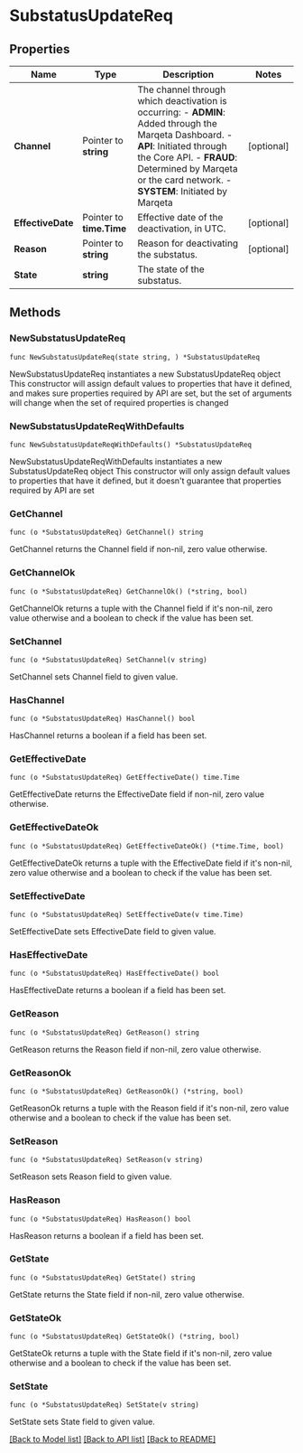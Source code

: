 # SubstatusUpdateReq

## Properties

Name | Type | Description | Notes
------------ | ------------- | ------------- | -------------
**Channel** | Pointer to **string** | The channel through which deactivation is occurring: - **ADMIN**: Added through the Marqeta Dashboard. - **API**: Initiated through the Core API. - **FRAUD**: Determined by Marqeta or the card network. - **SYSTEM**: Initiated by Marqeta  | [optional] 
**EffectiveDate** | Pointer to **time.Time** | Effective date of the deactivation, in UTC. | [optional] 
**Reason** | Pointer to **string** | Reason for deactivating the substatus. | [optional] 
**State** | **string** | The state of the substatus. | 

## Methods

### NewSubstatusUpdateReq

`func NewSubstatusUpdateReq(state string, ) *SubstatusUpdateReq`

NewSubstatusUpdateReq instantiates a new SubstatusUpdateReq object
This constructor will assign default values to properties that have it defined,
and makes sure properties required by API are set, but the set of arguments
will change when the set of required properties is changed

### NewSubstatusUpdateReqWithDefaults

`func NewSubstatusUpdateReqWithDefaults() *SubstatusUpdateReq`

NewSubstatusUpdateReqWithDefaults instantiates a new SubstatusUpdateReq object
This constructor will only assign default values to properties that have it defined,
but it doesn't guarantee that properties required by API are set

### GetChannel

`func (o *SubstatusUpdateReq) GetChannel() string`

GetChannel returns the Channel field if non-nil, zero value otherwise.

### GetChannelOk

`func (o *SubstatusUpdateReq) GetChannelOk() (*string, bool)`

GetChannelOk returns a tuple with the Channel field if it's non-nil, zero value otherwise
and a boolean to check if the value has been set.

### SetChannel

`func (o *SubstatusUpdateReq) SetChannel(v string)`

SetChannel sets Channel field to given value.

### HasChannel

`func (o *SubstatusUpdateReq) HasChannel() bool`

HasChannel returns a boolean if a field has been set.

### GetEffectiveDate

`func (o *SubstatusUpdateReq) GetEffectiveDate() time.Time`

GetEffectiveDate returns the EffectiveDate field if non-nil, zero value otherwise.

### GetEffectiveDateOk

`func (o *SubstatusUpdateReq) GetEffectiveDateOk() (*time.Time, bool)`

GetEffectiveDateOk returns a tuple with the EffectiveDate field if it's non-nil, zero value otherwise
and a boolean to check if the value has been set.

### SetEffectiveDate

`func (o *SubstatusUpdateReq) SetEffectiveDate(v time.Time)`

SetEffectiveDate sets EffectiveDate field to given value.

### HasEffectiveDate

`func (o *SubstatusUpdateReq) HasEffectiveDate() bool`

HasEffectiveDate returns a boolean if a field has been set.

### GetReason

`func (o *SubstatusUpdateReq) GetReason() string`

GetReason returns the Reason field if non-nil, zero value otherwise.

### GetReasonOk

`func (o *SubstatusUpdateReq) GetReasonOk() (*string, bool)`

GetReasonOk returns a tuple with the Reason field if it's non-nil, zero value otherwise
and a boolean to check if the value has been set.

### SetReason

`func (o *SubstatusUpdateReq) SetReason(v string)`

SetReason sets Reason field to given value.

### HasReason

`func (o *SubstatusUpdateReq) HasReason() bool`

HasReason returns a boolean if a field has been set.

### GetState

`func (o *SubstatusUpdateReq) GetState() string`

GetState returns the State field if non-nil, zero value otherwise.

### GetStateOk

`func (o *SubstatusUpdateReq) GetStateOk() (*string, bool)`

GetStateOk returns a tuple with the State field if it's non-nil, zero value otherwise
and a boolean to check if the value has been set.

### SetState

`func (o *SubstatusUpdateReq) SetState(v string)`

SetState sets State field to given value.



[[Back to Model list]](../README.md#documentation-for-models) [[Back to API list]](../README.md#documentation-for-api-endpoints) [[Back to README]](../README.md)


